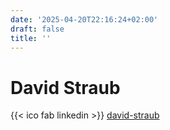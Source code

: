 ```yaml
---
date: '2025-04-20T22:16:24+02:00'
draft: false
title: ''
---
```


# David Straub

{{< ico fab linkedin >}} [david-straub](https://www.linkedin.com/in/david-straub/)